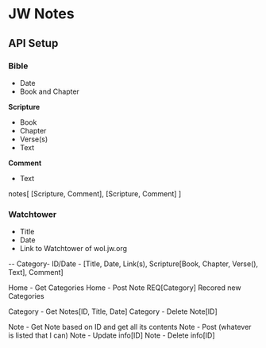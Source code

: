 # JW Notes

## API Setup

### Bible

- Date
- Book and Chapter

**Scripture**
- Book
- Chapter
- Verse(s)
- Text

**Comment**

- Text


notes[ [Scripture, Comment], [Scripture, Comment] ]

### Watchtower

- Title
- Date
- Link to Watchtower of wol.jw.org





-- Category- ID/Date - [Title, Date, Link(s), Scripture[Book, Chapter, Verse(), Text], Comment]

Home - Get Categories
Home - Post Note REQ[Category] Recored new Categories

Category - Get Notes[ID, Title, Date]
Category - Delete Note[ID]

Note - Get Note based on ID and get all its contents
Note - Post (whatever is listed that I can)
Note - Update info[ID]
Note - Delete info[ID]
